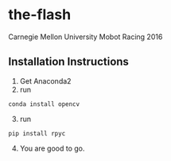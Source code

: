 # the-flash
Carnegie Mellon University Mobot Racing 2016

## Installation Instructions
1. Get Anaconda2
2. run
```shell
conda install opencv
```
3. run
```shell
pip install rpyc
```
4. You are good to go.
